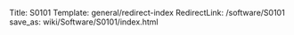 Title: S0101
Template: general/redirect-index
RedirectLink: /software/S0101
save_as: wiki/Software/S0101/index.html